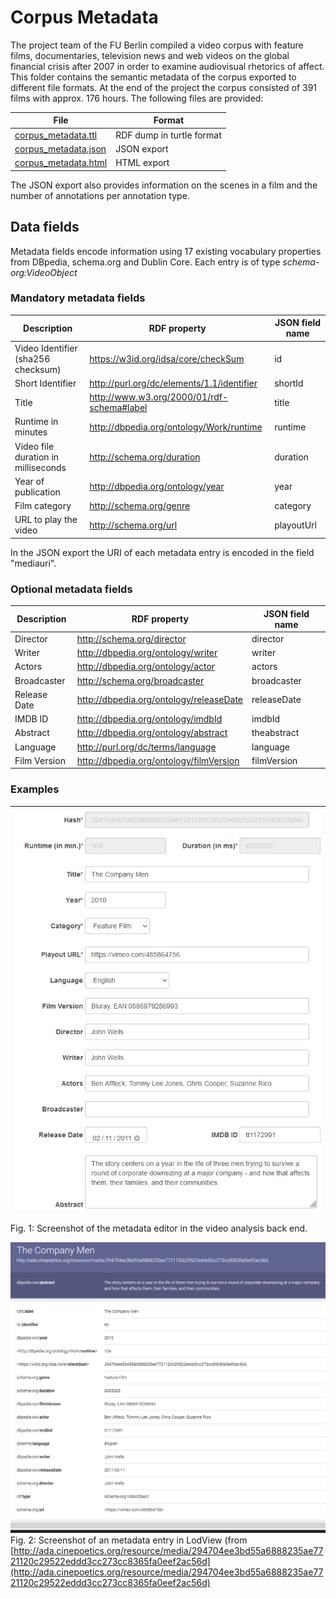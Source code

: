 # Corpus Metadata

The project team of the FU Berlin compiled a video corpus with feature films, documentaries, television news and web videos on the global financial crisis after 2007 in order to examine audiovisual rhetorics of affect. This folder contains the semantic metadata of the corpus exported to different file formats. At the end of the project the corpus consisted of 391 films with approx. 176 hours. The following files are provided:

| File | Format |
| ----------- | ----------- |
| [corpus_metadata.ttl](corpus_metadata.ttl) | RDF dump in turtle format |
| [corpus_metadata.json](corpus_metadata.json) | JSON export |
| [corpus_metadata.html](corpus_metadata.html) | HTML export |

The JSON export also provides information on the scenes in a film and the number of annotations per annotation type.

## Data fields

Metadata fields encode information using 17 existing vocabulary properties from DBpedia, schema.org and Dublin Core. Each entry is of type *schema-org:VideoObject* 

### Mandatory metadata fields

| Description | RDF property | JSON field name | 
| ----------- | ----------- | ----------- |
| Video Identifier (sha256 checksum) | https://w3id.org/idsa/core/checkSum | id |
| Short Identifier | http://purl.org/dc/elements/1.1/identifier | shortId |
| Title | http://www.w3.org/2000/01/rdf-schema#label | title |
| Runtime in minutes | http://dbpedia.org/ontology/Work/runtime | runtime |
| Video file duration in milliseconds | http://schema.org/duration | duration |
| Year of publication | http://dbpedia.org/ontology/year | year |
| Film category | http://schema.org/genre | category |
| URL to play the video | http://schema.org/url | playoutUrl |

In the JSON export the URI of each metadata entry is encoded in the field "mediauri". 

### Optional metadata fields

| Description | RDF property | JSON field name | 
| ----------- | ----------- | ----------- |
| Director | http://schema.org/director | director |
| Writer | http://dbpedia.org/ontology/writer | writer |
| Actors | http://dbpedia.org/ontology/actor | actors |
| Broadcaster | http://schema.org/broadcaster | broadcaster |
| Release Date | http://dbpedia.org/ontology/releaseDate | releaseDate |
| IMDB ID | http://dbpedia.org/ontology/imdbId | imdbId |
| Abstract | http://dbpedia.org/ontology/abstract | theabstract |
| Language | http://purl.org/dc/terms/language | language |
| Film Version | http://dbpedia.org/ontology/filmVersion | filmVersion |

### Examples

|[![Metadata Editor Screenshot](metadata_entry.png "Metadata Editor Screenshot")](metadata_entry.png)|
| ------ |
Fig. 1: Screenshot of the metadata editor in the video analysis back end.

<kbd>[![Metadata Editor Screenshot](metadata_lodview.png "Metadata Editor Screenshot")](metadata_entry.png)</kbd>
Fig. 2: Screenshot of an metadata entry in LodView (from [http://ada.cinepoetics.org/resource/media/294704ee3bd55a6888235ae7721120c29522eddd3cc273cc8365fa0eef2ac56d](http://ada.cinepoetics.org/resource/media/294704ee3bd55a6888235ae7721120c29522eddd3cc273cc8365fa0eef2ac56d)
